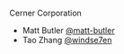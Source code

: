 Cerner Corporation

- Matt Butler [@matt-butler]
- Tao Zhang [@windse7en]

[@matt-butler]: https://github.com/matt-butler
[@windse7en]:https://github.com/windse7en
